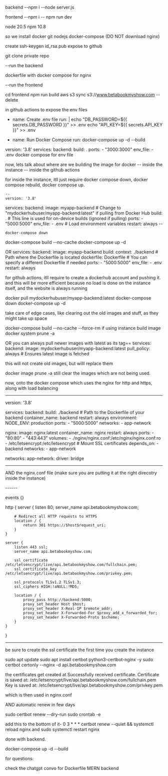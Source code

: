 backend
--npm i
--node server.js

frontend
--npm i
-- npm run dev

node 20.5 
npm 10.8



so we install docker git nodejs docker-compose (DO NOT download nginx)

create ssh-keygen
id_rsa.pub expose to github

git clone private repo

--run the backend

dockerfile with docker compose for nginx

--run the frontend

cd frontend
npm run build
aws s3 sync s3://www.betabookmyshow.com --delete


in github actions
to expose the env files
- name: Create .env file
  run: |
    echo "DB_PASSWORD=${{ secrets.DB_PASSWORD }}" >> .env
    echo "API_KEY=${{ secrets.API_KEY }}" >> .env

- name: Run Docker Compose
  run: docker-compose up -d --build


version: '3.8'
services:
  backend:
    build: .
    ports:
      - "3000:3000"
    env_file:
      - .env
docker compose for env file



now, lets talk about where are we building the image for docker
-- inside the instance
-- inside the github actions

for inside the instance, itll just require docker compose down, docker compose rebuild, docker 
	compose up.
	
	--
	version: '3.8'

services:
  backend:
    image: myapp-backend  # Change to "mydockerhubuser/myapp-backend:latest" if pulling from Docker Hub
    build: .  # This line is used for on-device builds (ignored if pulling)
    ports:
      - "5000:5000"
    env_file:
      - .env  # Load environment variables
    restart: always
	--
	
	docker-compose down
docker-compose build --no-cache
docker-compose up -d


OR
services:
  backend:
    image: myapp-backend
    build:
      context: ./backend  # Path where the Dockerfile is located
      dockerfile: Dockerfile  # You can specify a different Dockerfile if needed
    ports:
      - "5000:5000"
    env_file:
      - .env
    restart: always

	
for github actions, itll require to create a dockerhub account and pushing it. and this will be more efficient because no load is done on the instance itself, and the website is always running

docker pull mydockerhubuser/myapp-backend:latest
docker-compose down
docker-compose up -d


take care of edge cases, like clearing out the old images and stuff, as they might take up space

docker-compose build --no-cache --force-rm if using instance build image
docker system prune -a


OR
you can always pull newer images with latest as its tag== 
services:
  backend:
    image: mydockerhubuser/myapp-backend:latest
    pull_policy: always  # Ensures latest image is fetched

this will not create old images, but willl replace them

docker image prune -a
still clear the images which are not being used.




now, onto the docker compose which uses the nginx for http and https, along with load balancing

------------
version: '3.8'

services:
  backend:
    build: ./backend  # Path to the Dockerfile of your backend
    container_name: backend
    restart: always
    environment:
      NODE_ENV: production
    ports:
      - "5000:5000"
    networks:
      - app-network

  nginx:
    image: nginx:latest
    container_name: nginx
    restart: always
    ports:
      - "80:80"
      - "443:443"
    volumes:
      - ./nginx/nginx.conf:/etc/nginx/nginx.conf:ro
      - /etc/letsencrypt:/etc/letsencrypt  # Mount SSL certificates
    depends_on:
      - backend
    networks:
      - app-network

networks:
  app-network:
    driver: bridge



------------



AND the nginx.conf file (make sure you are putting it at the right direcotry inside the instance)

-*-*-*-*-*-*

events {}

http {
    server {
        listen 80;
        server_name api.betabookmyshow.com;

        # Redirect all HTTP requests to HTTPS
        location / {
            return 301 https://$host$request_uri;
        }
    }

    server {
        listen 443 ssl;
        server_name api.betabookmyshow.com;

        ssl_certificate /etc/letsencrypt/live/api.betabookmyshow.com/fullchain.pem;
        ssl_certificate_key /etc/letsencrypt/live/api.betabookmyshow.com/privkey.pem;

        ssl_protocols TLSv1.2 TLSv1.3;
        ssl_ciphers HIGH:!aNULL:!MD5;

        location / {
            proxy_pass http://backend:5000;
            proxy_set_header Host $host;
            proxy_set_header X-Real-IP $remote_addr;
            proxy_set_header X-Forwarded-For $proxy_add_x_forwarded_for;
            proxy_set_header X-Forwarded-Proto $scheme;
        }
    }
}


------------

be sure to create the ssl certificate the first time you create the instance

sudo apt update
sudo apt install certbot python3-certbot-nginx -y
sudo certbot certonly --nginx -d api.betabookmyshow.com


the certificates get created at
Successfully received certificate.
Certificate is saved at: /etc/letsencrypt/live/api.betabookmyshow.com/fullchain.pem
Key is saved at:         /etc/letsencrypt/live/api.betabookmyshow.com/privkey.pem

which is then used in nginx.conf

AND automatic renew in few days

sudo certbot renew --dry-run
sudo crontab -e

add this to the bottom of it-
	0 3 * * * certbot renew --quiet && systemctl reload nginx
and sudo systemctl restart nginx


done with backend.


docker-compose up -d --build



for questions:

check the chatgpt convo for Dockerfile MERN backend
